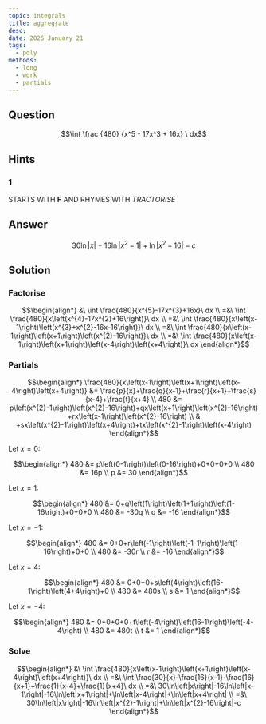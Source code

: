 ```yaml
---
topic: integrals
title: aggregrate
desc: 
date: 2025 January 21
tags:
  - poly
methods:
  - long
  - work
  - partials
---
```



## Question
```math
\int
  \frac
    {480}
    {x^5 - 17x^3 + 16x}
\ dx
```


## Hints

### 1
STARTS WITH <strong>F</strong> AND RHYMES WITH <em>TRACTORISE</em>


## Answer
```math
30\ln\left|x\right|-16\ln\left|x^{2}-1\right|+\ln\left|x^{2}-16\right|-c
```


## Solution

### Factorise
```math
\begin{align*}
  &\ \int \frac{480}{x^{5}-17x^{3}+16x}\ dx
  \\ =&\ \int \frac{480}{x\left(x^{4}-17x^{2}+16\right)}\ dx
  \\ =&\ \int \frac{480}{x\left(x-1\right)\left(x^{3}+x^{2}-16x-16\right)}\ dx
  \\ =&\ \int \frac{480}{x\left(x-1\right)\left(x+1\right)\left(x^{2}-16\right)}\ dx
  \\ =&\ \int \frac{480}{x\left(x-1\right)\left(x+1\right)\left(x-4\right)\left(x+4\right)}\ dx
\end{align*}
```

### Partials
```math
\begin{align*}
  \frac{480}{x\left(x-1\right)\left(x+1\right)\left(x-4\right)\left(x+4\right)} &= \frac{p}{x}+\frac{q}{x-1}+\frac{r}{x+1}+\frac{s}{x-4}+\frac{t}{x+4}
  \\ 480 &= p\left(x^{2}-1\right)\left(x^{2}-16\right)+qx\left(x+1\right)\left(x^{2}-16\right)+rx\left(x-1\right)\left(x^{2}-16\right)
    \\ & +sx\left(x^{2}-1\right)\left(x+4\right)+tx\left(x^{2}-1\right)\left(x-4\right)
\end{align*}
```

Let $x = 0$:

```math
\begin{align*}
  480 &= p\left(0-1\right)\left(0-16\right)+0+0+0+0
  \\ 480 &= 16p
  \\ p &= 30
\end{align*}
```

Let $x = 1$:

```math
\begin{align*}
  480 &= 0+q\left(1\right)\left(1+1\right)\left(1-16\right)+0+0+0
  \\ 480 &= -30q
  \\ q &= -16
\end{align*}
```

Let $x = -1$:

```math
\begin{align*}
  480 &= 0+0+r\left(-1\right)\left(-1-1\right)\left(1-16\right)+0+0
  \\ 480 &= -30r
  \\ r &= -16
\end{align*}
```

Let $x = 4$:

```math
\begin{align*}
  480 &= 0+0+0+s\left(4\right)\left(16-1\right)\left(4+4\right)+0
  \\ 480 &= 480s
  \\ s &= 1
\end{align*}
```

Let $x = -4$:

```math
\begin{align*}
  480 &= 0+0+0+0+t\left(-4\right)\left(16-1\right)\left(-4-4\right)
  \\ 480 &= 480t
  \\ t &= 1
\end{align*}
```

### Solve
```math
\begin{align*}
  &\ \int \frac{480}{x\left(x-1\right)\left(x+1\right)\left(x-4\right)\left(x+4\right)}\ dx
  \\ =&\ \int \frac{30}{x}-\frac{16}{x-1}-\frac{16}{x+1}+\frac{1}{x-4}+\frac{1}{x+4}\ dx
  \\ =&\ 30\ln\left|x\right|-16\ln\left|x-1\right|-16\ln\left|x+1\right|+\ln\left|x-4\right|+\ln\left|x+4\right|
  \\ =&\ 30\ln\left|x\right|-16\ln\left|x^{2}-1\right|+\ln\left|x^{2}-16\right|-c
\end{align*}
```
